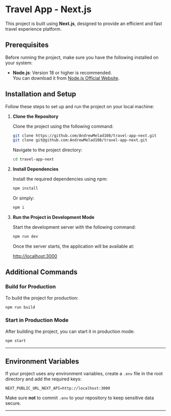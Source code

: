 
# Travel App - Next.js

This project is built using **Next.js**, designed to provide an efficient and fast travel experience platform.

## Prerequisites

Before running the project, make sure you have the following installed on your system:

- **Node.js**: Version 18 or higher is recommended.  
  You can download it from [Node.js Official Website](https://nodejs.org/).

## Installation and Setup

Follow these steps to set up and run the project on your local machine:

1. **Clone the Repository**

   Clone the project using the following command:

   ```bash
   git clone https://github.com/AndrewMelad108/travel-app-next.git     using  HTTPS
   git clone git@github.com:AndrewMelad108/travel-app-next.git         using  SSH 
   ```

   Navigate to the project directory:

   ```bash
   cd travel-app-next
   ```

2. **Install Dependencies**

   Install the required dependencies using npm:

   ```bash
   npm install
   ```

   Or simply:

   ```bash
   npm i
   ```

3. **Run the Project in Development Mode**

   Start the development server with the following command:

   ```bash
   npm run dev
   ```

   Once the server starts, the application will be available at:

   [http://localhost:3000](http://localhost:3000)

## Additional Commands

### Build for Production

To build the project for production:

```bash
npm run build
```

### Start in Production Mode

After building the project, you can start it in production mode:

```bash
npm start
```

---

## Environment Variables

If your project uses any environment variables, create a `.env` file in the root directory and add the required keys:

```env
NEXT_PUBLIC_URL_NEXT_API=http://localhost:3000
```

Make sure **not** to commit `.env` to your repository to keep sensitive data secure.

---
